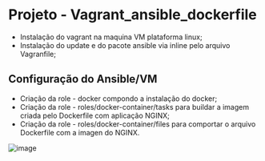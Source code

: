 # Projeto - Vagrant_ansible_dockerfile

* Instalação do vagrant na maquina VM plataforma linux;
* Instalação do update e do pacote ansible via inline pelo arquivo Vagranfile;


## Configuração do Ansible/VM
* Criação da role - docker compondo a instalação do docker;
* Criação da role - roles/docker-container/tasks para buildar a imagem criada pelo Dockerfile com aplicação NGINX;
* Criação da role - roles/docker-container/files para comportar o arquivo Dockerfile com a imagen do NGINX.

![image](https://user-images.githubusercontent.com/44216245/203874022-e0d18f50-1d0d-44b7-a60e-86615d1b704b.png)
